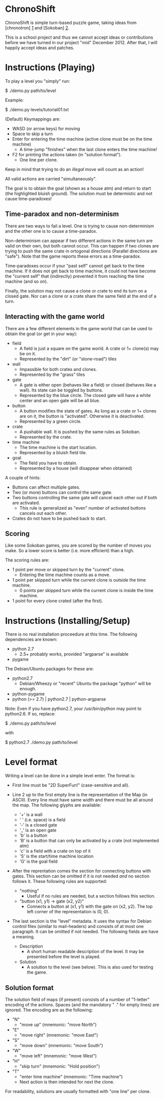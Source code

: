 ChronoShift
===========

ChronoShift is simple turn-based puzzle game, taking ideas from
[chronotron] [1] and [Sokoban] [2].

This is a school project and thus we cannot accept ideas or
contributions before we have turned in our project "mid" December
2012.  After that, I will happily accept ideas and patches.

[1]: http://www.kongregate.com/games/Scarybug/chronotron "chronotron"
[2]: http://en.wikipedia.org/wiki/Sokoban "Sokoban"

Instructions (Playing)
======================

To play a level you "simply" run:

 $ ./demo.py path/to/level

Example:

 $ ./demo.py levels/tutorial01.txt

(Default) Keymappings are:

 * WASD (or arrow keys) for moving
 * Space to skip a turn
 * Enter for entering the time machine
   (active clone must be on the time machine)
   - A time-jump "finishes" when the last clone enters the time
     machine!
 * F2 for printing the actions taken (in "solution format").
   - One line per clone.

Keep in mind that trying to do an _illegal_ move will count as an
action!

All valid actions are carried "simultaneously".

The goal is to obtain the goal (shown as a house atm) and return to
start (the highlighted bluish ground).  The solution must be
determistic and not cause time-paradoxes!

Time-paradox and non-determinism
--------------------------------

There are two ways to fail a level.  One is trying to cause
non-determinism and the other one is to cause a time-paradox.

Non-determinism can appear if two different actions in the same turn
are valid on their own, but both cannot occur.  This can happen if two
clones are trying to push the same crate in ortogonal directions
(Parallel directions are "safe").  Note that the game reports these
errors as a time-paradox.

Time-paradoxes occur if your "past self" cannot get back to the time
machine.  If it does not get back to time machine, it could not have
become the "current self" that (indirectly) prevented it from reaching
the time machine (and so on).

Finally, the solution may not cause a clone or crate to end its turn
on a closed gate.  Nor can a clone or a crate share the same field at
the end of a turn.

Interacting with the game world
-------------------------------

There are a few different elements in the game world that can be used
to obtain the goal (or get in your way):

 * field
   - A field is just a square on the game world.  A crate or 1+
     clone(s) may be on it.
   - Represented by the "dirt" (or "stone-road") tiles
 * wall
   - Impassible for both crates and clones.
   - Represented by the "grass" tiles
 * gate
   - A gate is either open (behaves like a field) or closed (behaves
     like a wall). Its state can be toggled by buttons.
   - Represented by the blue circle.  The closed gate will have a
     white center and an open gate will be all blue.
 * button
   - A button modifies the state of gates.  As long as a crate or 1+
     clones are on it, the button is "activated".  Otherwise it is
     deactivated.
   - Represented by a green circle.
 * crate
   - A pushable wall.  It is pushed by the same rules as Sokoban.
   - Represented by the crate.
 * time machine
   - The time machine is the start location.
   - Represented by a bluish field tile.
 * goal
   - The field you have to obtain.
   - Represented by a house (will disappear when obtained)

A couple of hints:

 * Buttons can affect multiple gates.
 * Two (or more) buttons can control the same gate.
 * Two buttons controlling the same gate will cancel each other out if
   both are activated.
   - This rule is generalized as "even" number of activated buttons
     cancels out each other.
 * Crates do not have to be pushed back to start.

Scoring
-------

Like some Sokoban games, you are scored by the number of moves you
make.  So a lower score is better (i.e. more efficient) than a high.

The scoring rules are:

 * 1 point per move or skipped turn by the "current" clone.
   - Entering the time machine counts as a move.
 * 1 point per skipped turn while the current clone is outside the time machine.
   - 0 points per skipped turn while the current clone is inside the time machine.
 * 1 point for every clone crated (after the first).


Instructions (Installing/Setup)
===============================

There is no real installation proceedure at this time.  The following dependencies
are known:

 * python 2.7
   - 2.5+ probably works, provided "argparse" is available
 * pygame

The Debian/Ubuntu packages for these are:

 * python2.7
   - Debian/Wheezy or "recent" Ubuntu the package "python" will be enough.
 * python-pygame
 * python (>= 2.7) | python2.7 | python-argparse

Note: Even if you have python2.7, your /usr/bin/python may point to python2.6.  If
so, replace:

  $ ./demo.py path/to/level

with

  $ python2.7 ./demo.py path/to/level


Level format
============

Writing a level can be done in a simple level enter.  The format is:

 * First line must be "2D SuperFun!" (case-sensitive and all).
 * Line 2 up to the first empty line is the representation of the Map
   (in ASCII).  Every line must have same width and there must be all
   around the map.  The following glyphs are available:

   * '+' is a wall
   * ' ' (i.e. space) is a field
   * '-' is a closed gate
   * '_' is an open gate
   * 'b' is a button
   * 'B' is a button that can only be activated by a crate (not implemented atm)
   * 'c' is a field with a crate on top of it
   * 'S' is the start/time machine location
   * 'G' is the goal field

 * After the reprentation comes the section for connecting buttons
   with gates.  This section can be omitted if it is not needed _and_
   no section follows it.  These following rules are supported:

   * "nothing"
     - Useful if no rules are needed, but a section follows this section.
   * "button (x1, y1) -> gate (x2, y2)"
     - Connects a button at (x1, y1) with the gate on (x2, y2).  The
       top left corner of the representation is (0, 0).

 * The last section is the "level" metadata.  It uses the syntax for Debian control
   files (similar to mail-headers) and consists of at most one paragraph.  It can
   be omitted if not needed.  The following fields are have a meaning.

   * Description
     - A short human readable description of the level.  It may be
       presented before the level is played.
   * Solution
     - A solution to the level (see below).  This is also used for
       testing the game.


Solution format
---------------

The solution field of maps (if present) consists of a number of
"1-letter" encoding of the actions.  Spaces (and the mandatory " ."
for empty lines) are ignored.  The encoding are as the following:

 * "N"
   - "move up"  (mnemonic: "move North")
 * "E"
   - "move right"  (mnemonic: "move East")
 * "S"
   - "move down"  (mnemonic: "move South")
 * "W"
   - "move left"  (mnemonic: "move West")
 * "H"
   - "skip turn"  (mnemonic: "Hold position")
 * "T"
   - "enter time machine"  (mnemonic: "Time machine")
   - Next action is then intended for next the clone.

For readability, solutions are usually formatted with "one line" per
clone.

